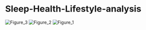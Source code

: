 # Sleep-Health-Lifestyle-analysis


![Figure_3](https://github.com/BillysKes/Sleep-Health-Lifestyle-analysis/assets/73298709/804fd71d-0357-42a9-b2a7-f0eb9c6d60c5)
![Figure_2](https://github.com/BillysKes/Sleep-Health-Lifestyle-analysis/assets/73298709/60d243c9-1b86-4dc9-a1c3-91b5ebb01f17)
![Figure_1](https://github.com/BillysKes/Sleep-Health-Lifestyle-analysis/assets/73298709/86c15954-456a-4405-b1cf-212d9c759f80)
